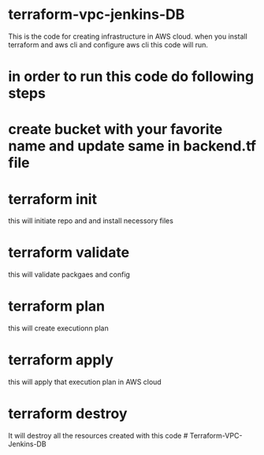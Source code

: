 # terraform-vpc-jenkins-DB

This is the code for creating infrastructure in AWS cloud.  when you install terraform and aws cli and configure aws cli this code will run.

# in order to run this code do following steps

# create bucket with your favorite name and update same in backend.tf file

# terraform init
this will initiate repo and and install necessory files

# terraform validate
this will validate packgaes and config

# terraform plan
this will create executionn plan 

# terraform apply
this will apply that execution plan in AWS cloud


# terraform destroy
It will destroy all the resources created with this code
#   T e r r a f o r m - V P C - J e n k i n s - D B  
 